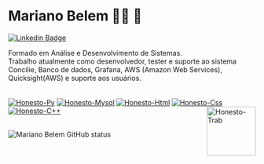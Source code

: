 

<!--
### Hi there 👋
**honestobx/honestobx** is a ✨ _special_ ✨ repository because its `README.md` (this file) appears on your GitHub profile.

Here are some ideas to get you started:

- 🔭 I’m currently working on ...
- 🌱 I’m currently learning ...
- 👯 I’m looking to collaborate on ...
- 🤔 I’m looking for help with ...
- 💬 Ask me about ...
- 📫 How to reach me: ...
- 😄 Pronouns: ...
- ⚡ Fun fact: ...
-->

# Mariano Belem :man_technologist: 🔭

[![Linkedin Badge](https://img.shields.io/badge/-LinkedIn-blue?style=flat-square&logo=Linkedin&logoColor=white&link=https://www.linkedin.com/in/mariano-belem/)](https://www.linkedin.com/in/mariano-belem/)

Formado em Análise e Desenvolvimento de Sistemas. <br>
Trabalho atualmente como desenvolvedor, tester e suporte ao sistema Concilie, Banco de dados, Grafana, AWS (Amazon Web Services), Quicksight(AWS) e suporte aos usuários.

<div style="display: inline_block"><br>
  <a href="https://docs.python.org/pt-br/3/" target="_blank">
  <img align="center" alt="Honesto-Py" src="https://img.shields.io/badge/Python-3776AB?style=for-the-badge&logo=python&logoColor=white"></a>
  <a href="https://dev.mysql.com/doc/" target="_blank">
  <img align="center" alt="Honesto-Mysql" src="https://img.shields.io/badge/MySQL-00000F?style=for-the-badge&logo=mysql&logoColor=white" ></a>
  <a href="https://dev.w3.org/html5/html-author/" target="_blank">
  <img align="center" alt="Honesto-Html" src="https://img.shields.io/badge/HTML5-E34F26?style=for-the-badge&logo=html5&logoColor=white" ></a>
  <a href="https://developer.mozilla.org/pt-BR/docs/Web/CSS" target="_blank">
  <img align="center" alt="Honesto-Css" src="https://img.shields.io/badge/CSS3-1572B6?style=for-the-badge&logo=css3&logoColor=white" ></a>
  <a href="https://docs.microsoft.com/pt-br/cpp/cpp/?view=msvc-170" target="_blank">
  <img align="center" alt="Honesto-C++" src="https://img.shields.io/badge/C%2B%2B-00599C?style=for-the-badge&logo=c%2B%2B&logoColor=white" ></a>
  <img align="right" height="100" width="100" alt="Honesto-Trab" src="https://camo.githubusercontent.com/63371d36886ee658f5a97401f393e1ab1684b2fd3de674b8f5efc7d410b2a3d0/68747470733a2f2f6d656469612e67697068792e636f6d2f6d656469612f57556c706c634d704f43456d5447427442572f67697068792e676966" >
</div><br>


![Mariano Belem GitHub status](https://github-readme-stats.vercel.app/api?username=honestobx&show_icons=true&theme=tokyonight)

